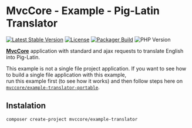 # MvcCore - Example - Pig-Latin Translator

[![Latest Stable Version](https://img.shields.io/badge/Stable-v5.3.0-brightgreen.svg?style=plastic)](https://github.com/mvccore/example-translator/releases)
[![License](https://img.shields.io/badge/License-BSD%203-brightgreen.svg?style=plastic)](https://mvccore.github.io/docs/mvccore/5.0.0/LICENSE.md)
[![Packager Build](https://img.shields.io/badge/Packager%20Build-passing-brightgreen.svg?style=plastic)](https://github.com/mvccore/packager)
![PHP Version](https://img.shields.io/badge/PHP->=5.4-brightgreen.svg?style=plastic)

[**MvcCore**](https://github.com/mvccore/mvccore) application with standard and ajax requests to translate English into Pig-Latin.

This example is not a single file project application. If you want to see how to build a single file application with this example,  
run this example first (to see how it works) and then follow steps here on [`mvccore/example-translator-portable`](https://github.com/mvccore/example-translator-portable).

## Instalation
```shell
composer create-project mvccore/example-translator
```
